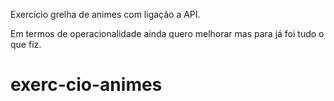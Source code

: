 Exercício grelha de animes com ligação a API.

Em termos de operacionalidade ainda quero melhorar mas para já foi tudo o que fiz.
# exerc-cio-animes
